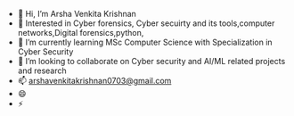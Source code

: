 - 👋 Hi, I’m Arsha Venkita Krishnan
- 👀 Interested in Cyber forensics, Cyber secuirty and its tools,computer networks,Digital forensics,python, 
- 🌱 I’m currently learning MSc Computer Science with Specialization in Cyber Security
- 💞️ I’m looking to collaborate on Cyber security and AI/ML related projects and research
- 📫 arshavenkitakrishnan0703@gmail.com
- 😄 
- ⚡ 

<!---
Arsha070302/Arsha070302 is a ✨ special ✨ repository because its `README.md` (this file) appears on your GitHub profile.
You can click the Preview link to take a look at your changes.
--->

